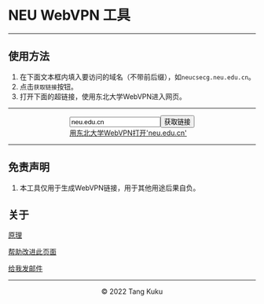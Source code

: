 # NEU WebVPN 工具

---

## 使用方法

1.  在下面文本框内填入要访问的域名（不带前后缀），如`neucsecg.neu.edu.cn`。
2.  点击`获取链接`按钮。
3.  打开下面的超链接，使用东北大学WebVPN进入网页。

---

<html>
    <head>
        <script src="https://cdn.staticfile.org/crypto-js/3.1.9-1/crypto-js.min.js"></script>
        <script src="webvpn.js"></script>
        <style>
            footer, header {display: none;}
        </style>
    </head>
    <body>
        <div style="display: table; margin-right: auto; margin-left: auto;">
            <input value="neu.edu.cn" type="text" id="url-input">
            <button id="convert" onclick="convertOnClick()">获取链接</button>
            <br>
            <a id="converted-link" href="https://neu.edu.cn/">用东北大学WebVPN打开'neu.edu.cn'</a>
        </div>
    </body>
</html>

---

## 免责声明

1.  本工具仅用于生成WebVPN链接，用于其他用途后果自负。

## 关于

[原理](https://github.com/w43322/neu-webvpn-anysite)

[帮助改进此页面](https://github.com/w43322/w43322.github.io/pulls)

[给我发邮件](mailto:raywang777@foxmail.com)

---

<div style="text-align:center">©️ 2022 Tang Kuku</div>
